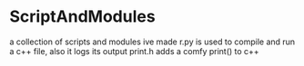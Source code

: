 # ScriptAndModules
a collection of scripts and modules ive made
r.py is used to compile and run a c++ file, also it logs its output
print.h adds a comfy print() to c++
